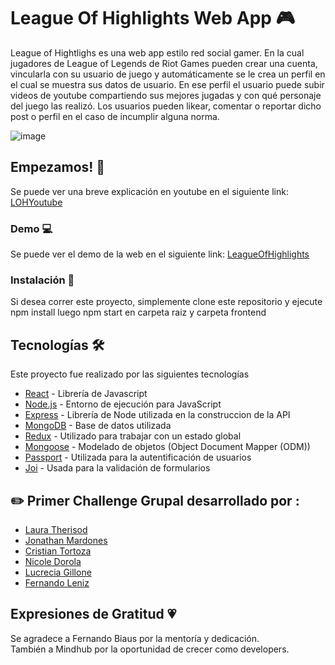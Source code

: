 # League Of Highlights Web App 🎮

League of Hightlighs es una web app estilo red social gamer. En la cual jugadores de League of Legends de Riot Games pueden crear una cuenta, vincularla con su usuario de juego y automáticamente se le crea un perfil en el cual se muestra sus datos de usuario. En ese perfil el usuario puede subir videos de youtube compartiendo sus mejores jugadas y con qué personaje del juego las realizó. Los usuarios pueden likear, comentar o reportar dicho post o perfil en el caso de incumplir alguna norma.


![image](frontend/public/assets/LOH.gif)

## Empezamos! 🚀

Se puede ver una breve explicación en youtube en el siguiente link: [LOHYoutube](https://youtu.be/sGFXLKGQklU)

### Demo 💻

Se puede ver el demo de la web en el siguiente link: [LeagueOfHighlights](https://leagueofhighlights.herokuapp.com/)

### Instalación 🔧

Si desea correr este proyecto, simplemente clone este repositorio  y ejecute 
npm install
luego
 npm start 
en carpeta raiz y carpeta frontend

## Tecnologías 🛠️

Este proyecto fue realizado por las siguientes tecnologías

* [React](https://reactjs.org/) - Librería de Javascript
* [Node.js](https://nodejs.org/en/) - Entorno de ejecución para JavaScript
* [Express](https://expressjs.com/) - Librería de Node utilizada en la construccion de la API
* [MongoDB](https://www.mongodb.com/) - Base de datos utilizada
* [Redux](https://react-redux.js.org/) -  Utilizado para trabajar con un estado global
* [Mongoose](https://mongoosejs.com/) - Modelado de objetos (Object Document Mapper (ODM))
* [Passport](http://www.passportjs.org/) - Utilizada para la autentificación de usuarios
* [Joi](https://www.npmjs.com/package/joi) - Usada para la validación de formularios


## ✏️ Primer Challenge Grupal desarrollado por :
 * [Laura Therisod](https://github.com/ltherisod/)
 * [Jonathan Mardones](https://github.com/jmardones94)
 * [Cristian Tortoza](https://github.com/CristianTortoza)
 * [Nicole Dorola](https://github.com/Ndorola)
 * [Lucrecia Gillone](https://github.com/LucreGillone)
 * [Fernando Leniz](https://github.com/FerLeniz)

## Expresiones de Gratitud 💗
Se agradece a Fernando Biaus por la mentoría y  dedicación. <br/>
También a Mindhub por la oportunidad de crecer como developers.
